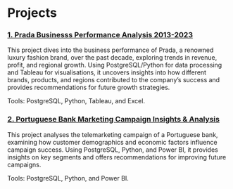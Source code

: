 <h1>Projects</h1>
<h3><a href='https://github.com/rahul-singh0/prada-financial-analysis'>1. Prada Businesss Performance Analysis 2013-2023</a></h3>
<p>This project dives into the business performance of Prada, a renowned luxury fashion brand, over the past decade, exploring trends in revenue, profit, and regional growth. Using PostgreSQL/Python for data processing and Tableau for visualisations, it uncovers insights into how different brands, products, and regions contributed to the company’s success and provides recommendations for future growth strategies.</p>

Tools: PostgreSQL, Python, Tableau, and Excel.

<h3><a href='https://github.com/rahul-singh0/portuguese-bank-marketing-campaign'>2. Portuguese Bank Marketing Campaign Insights & Analysis</a></h3>
<p>This project analyses the telemarketing campaign of a Portuguese bank, examining how customer demographics and economic factors influence campaign success. Using PostgreSQL, Python, and Power BI, it provides insights on key segments and offers recommendations for improving future campaigns.</p>

Tools: PostgreSQL, Python, and Power BI.
